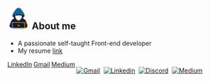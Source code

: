 ## <picture><img src="https://github.com/0xAbdulKhalid/0xAbdulKhalid/raw/main/assets/mdImages/about_me.gif" width="50px"></picture> **About me**

- A passionate self-taught Front-end developer
- My resume [link](https://www.canva.com/design/DAFX1V5VT_0/MHEZoNPdG-Drs8fCJYAqkQ/view?utm_content=DAFX1V5VT_0&utm_campaign=designshare&utm_medium=link&utm_source=publishsharelink)

<div style="display: flex; gap: 3px;">
  <a href="https://www.linkedin.com/in/mujahidin18" target="_blank">LinkedIn</a>
  <a href="mailto:mujahidin28394@gmail.com" target="_blank">Gmail</a>
  <a href="https://medium.com/@mujahidindev" target="_blank">Medium</a>

  [![Gmail](https://img.shields.io/badge/-gmail-446078?style=for-the-badge&logo=Gmail&logoColor=white)](mailto:mujahidin28394@gmail.com)&nbsp;
  [![Linkedin](https://img.shields.io/badge/-linkedin-446078?style=for-the-badge&logo=Linkedin&logoColor=white)](https://www.linkedin.com/in/mujahidin18)&nbsp;
  [![Discord](https://img.shields.io/badge/-Discord-446078?style=for-the-badge&logo=discord&logoColor=white)](https://discordapp.com/users/mujahidin#7123)&nbsp;
  [![Medium](https://img.icons8.com/?size=100&id=bocK2vOACVtF&format=png&color=000000)](https://medium.com/@mujahidindev)&nbsp;
</div>



